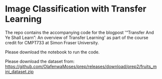 # Image Classification with Transfer Learning


The repo contains the accompanying code for the blogpost '“Transfer And Ye Shall Learn”: An overview of Transfer Learning' as part of the course credit for CMPT733 at Simon Fraser University.

Please download the notebook to run the code.

Please download the dataset from: https://github.com/OlafenwaMoses/prep/releases/download/prep2/fruits_mini_dataset.zip
